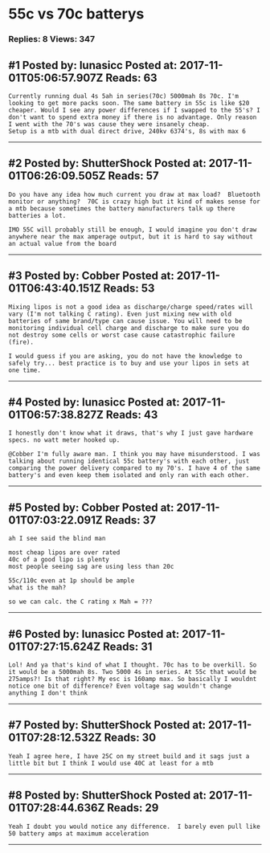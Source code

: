 # 55c vs 70c batterys

### Replies: 8 Views: 347

## \#1 Posted by: lunasicc Posted at: 2017-11-01T05:06:57.907Z Reads: 63

```
Currently running dual 4s 5ah in series(70c) 5000mah 8s 70c. I'm looking to get more packs soon. The same battery in 55c is like $20 cheaper. Would I see any power differences if I swapped to the 55's? I don't want to spend extra money if there is no advantage. Only reason I went with the 70's was cause they were insanely cheap.
Setup is a mtb with dual direct drive, 240kv 6374's, 8s with max 6
```

---
## \#2 Posted by: ShutterShock Posted at: 2017-11-01T06:26:09.505Z Reads: 57

```
Do you have any idea how much current you draw at max load?  Bluetooth monitor or anything?  70C is crazy high but it kind of makes sense for a mtb because sometimes the battery manufacturers talk up there batteries a lot.

IMO 55C will probably still be enough, I would imagine you don't draw anywhere near the max amperage output, but it is hard to say without an actual value from the board
```

---
## \#3 Posted by: Cobber Posted at: 2017-11-01T06:43:40.151Z Reads: 53

```
Mixing lipos is not a good idea as discharge/charge speed/rates will vary (I'm not talking C rating). Even just mixing new with old batteries of same brand/type can cause issue. You will need to be monitoring individual cell charge and discharge to make sure you do not destroy some cells or worst case cause catastrophic failure (fire).

I would guess if you are asking, you do not have the knowledge to safely try... best practice is to buy and use your lipos in sets at one time.
```

---
## \#4 Posted by: lunasicc Posted at: 2017-11-01T06:57:38.827Z Reads: 43

```
I honestly don't know what it draws, that's why I just gave hardware specs. no watt meter hooked up. 

@Cobber I'm fully aware man. I think you may have misunderstood. I was talking about running identical 55c battery's with each other, just comparing the power delivery compared to my 70's. I have 4 of the same battery's and even keep them isolated and only ran with each other.
```

---
## \#5 Posted by: Cobber Posted at: 2017-11-01T07:03:22.091Z Reads: 37

```
ah I see said the blind man

most cheap lipos are over rated
40c of a good lipo is plenty
most people seeing sag are using less than 20c

55c/110c even at 1p should be ample
what is the mah?

so we can calc. the C rating x Mah = ???
```

---
## \#6 Posted by: lunasicc Posted at: 2017-11-01T07:27:15.624Z Reads: 31

```
Lol! And ya that's kind of what I thought. 70c has to be overkill. So it would be a 5000mah 8s. Two 5000 4s in series. At 55c that would be 275amps?! Is that right? My esc is 160amp max. So basically I wouldnt notice one bit of difference? Even voltage sag wouldn't change anything I don't think
```

---
## \#7 Posted by: ShutterShock Posted at: 2017-11-01T07:28:12.532Z Reads: 30

```
Yeah I agree here, I have 25C on my street build and it sags just a little bit but I think I would use 40C at least for a mtb
```

---
## \#8 Posted by: ShutterShock Posted at: 2017-11-01T07:28:44.636Z Reads: 29

```
Yeah I doubt you would notice any difference.  I barely even pull like 50 battery amps at maximum acceleration
```

---

